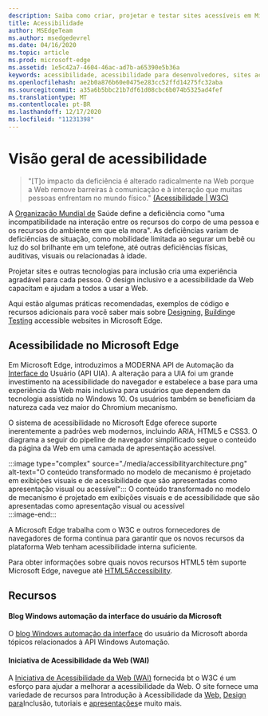 ```yaml
---
description: Saiba como criar, projetar e testar sites acessíveis em Microsoft Edge.
title: Acessibilidade
author: MSEdgeTeam
ms.author: msedgedevrel
ms.date: 04/16/2020
ms.topic: article
ms.prod: microsoft-edge
ms.assetid: 1e5c42a7-4604-46ac-ad7b-a65390e5b36a
keywords: acessibilidade, acessibilidade para desenvolvedores, sites acessíveis, borda, desenvolvimento da Web, ARIA, desenvolvedor, UIA, Automação da Interface do Usuário
ms.openlocfilehash: ae2b0a876b60e0475e283cc52ffd14275fc32aba
ms.sourcegitcommit: a35a6b5bbc21b7df61d08cbc6b074b5325ad4fef
ms.translationtype: MT
ms.contentlocale: pt-BR
ms.lasthandoff: 12/17/2020
ms.locfileid: "11231398"
---
```

# Visão geral de acessibilidade  

> "\[T\]o impacto da deficiência é alterado radicalmente na Web porque a Web remove barreiras à comunicação e à interação que muitas pessoas enfrentam no mundo físico." [(Acessibilidade | W3C)][W3CAccessibility]  

A [Organização Mundial de][WHODisabilities] Saúde define a deficiência como "uma incompatibilidade na interação entre os recursos do corpo de uma pessoa e os recursos do ambiente em que ela mora".  As deficiências variam de deficiências de situação, como mobilidade limitada ao segurar um bebê ou luz do sol brilhante em um telefone, até outras deficiências físicas, auditivas, visuais ou relacionadas à idade.  

Projetar sites e outras tecnologias para inclusão cria uma experiência agradável para cada pessoa.  O design inclusivo e a acessibilidade da Web capacitam e ajudam a todos a usar a Web.  

Aqui estão algumas práticas recomendadas, exemplos de código e recursos adicionais para você saber mais sobre [Designing,][AccessibilityDesign] [Building][AccessibilityBuild]e [Testing][AccessibilityTest] accessible websites in Microsoft Edge.  

## Acessibilidade no Microsoft Edge  

Em Microsoft Edge, introduzimos a MODERNA API de Automação da [Interface do][WindowsWin32AutoEntryui] Usuário \(API UIA\).  A alteração para a UIA foi um grande investimento na acessibilidade do navegador e estabelece a base para uma experiência da Web mais inclusiva para usuários que dependem da tecnologia assistida no Windows 10.  Os usuários também se beneficiam da natureza cada vez maior do Chromium mecanismo.  

O sistema de acessibilidade no Microsoft Edge oferece suporte inerentemente a padrões web modernos, incluindo ARIA, HTML5 e CSS3.  O diagrama a seguir do pipeline de navegador simplificado segue o conteúdo da página da Web em uma camada de apresentação acessível.  

:::image type="complex" source="./media/accessibilityarchitecture.png" alt-text="O conteúdo transformado no modelo de mecanismo é projetado em exibições visuais e de acessibilidade que são apresentadas como apresentação visual ou acessível":::
   O conteúdo transformado no modelo de mecanismo é projetado em exibições visuais e de acessibilidade que são apresentadas como apresentação visual ou acessível  
:::image-end:::  

A Microsoft Edge trabalha com o W3C e outros fornecedores de navegadores de forma contínua para garantir que os novos recursos da plataforma Web tenham acessibilidade interna suficiente.  

Para obter informações sobre quais novos recursos HTML5 têm suporte Microsoft Edge, navegue até [HTML5Accessibility][HTML5Accessibility].  

## Recursos  

#### Blog Windows automação da interface do usuário da Microsoft  

O [blog Windows automação da interface][ArchiveBlogsWinuiautomation] do usuário da Microsoft aborda tópicos relacionados à API Windows Automação.  

#### Iniciativa de Acessibilidade da Web (WAI)  

A [Iniciativa de Acessibilidade da Web (WAI)][W3CWaiHome] fornecida bt o W3C é um esforço para ajudar a melhorar a acessibilidade da Web.  O site fornece uma variedade de recursos para Introdução à Acessibilidade da [Web,][W3CWaiGettingstartedOverview] [Design para][W3CWaiFundamentals]Inclusão, tutoriais e [apresentações][W3CWaiTeachAdvocate]e muito mais.  

<!-- links -->  

[AccessibilityBuild]: ./build/index.md "Criar sites acessíveis | Microsoft Doc"  
[AccessibilityDesign]: ./design.md "Criar sites acessíveis | Microsoft Doc"  
[AccessibilityTest]: ./test.md "Testes de acessibilidade | Microsoft Docs"  

[WindowsWin32AutoEntryui]: /windows/win32/winauto/entry-uiauto-win32 "Interface do usuário | Microsoft Doc"  

[ArchiveBlogsWinuiautomation]: /archive/blogs/winuiautomation/ "Blog Windows de Automação da Interface do Usuário da Microsoft | Microsoft Doc"  

[HTML5Accessibility]: https://html5accessibility.com "Acessibilidade HTML5"  

[W3CAccessibility]: https://w3.org/standards/webdesign/accessibility "Acessibilidade | W3C"  
[W3CWaiFundamentals]: https://w3.org/wai/fundamentals/accessibility-intro "Introdução à | Iniciativa de Acessibilidade da Web (S) | W3C"  
[W3CWaiGettingstartedOverview]: https://w3.org/wai/gettingstarted/Overview "Iniciando: tornando um site acessível | Iniciativa de Acessibilidade da Web (S) | W3C"  
[W3CWaiHome]: https://w3.org/wai "Iniciativa de Acessibilidade da Web (S) | W3C"  
[W3CWaiTeachAdvocate]: https://w3.org/wai/teach-advocate "Visão geral do professor e do advogado | Iniciativa de Acessibilidade da Web (S) | W3C"  

[WHODisabilities]: https://who.int/topics/disabilities "Deficiências | OMS"  

